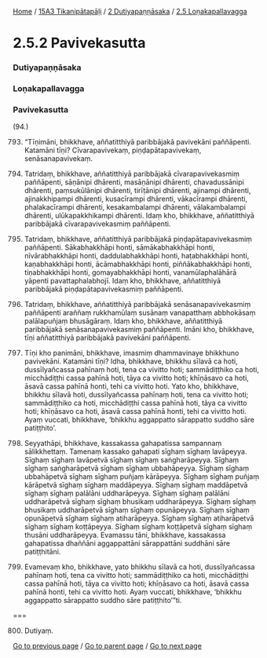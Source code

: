 
[Home](/) / [15A3 Tikanipātapāḷi](/tipitaka/15A3.md) / [2 Dutiyapaṇṇāsaka](/tipitaka/15A3/2.md) / [2.5 Loṇakapallavagga](/tipitaka/15A3/2/2.5.md)

# 2.5.2 Pavivekasutta

### Dutiyapaṇṇāsaka

### Loṇakapallavagga

### Pavivekasutta

(94.)

793. “Tīṇimāni, bhikkhave, aññatitthiyā paribbājakā pavivekāni paññāpenti. Katamāni tīṇi? Cīvarapavivekaṃ, piṇḍapātapavivekaṃ, senāsanapavivekaṃ.

794. Tatridaṃ, bhikkhave, aññatitthiyā paribbājakā cīvarapavivekasmiṃ paññāpenti, sāṇānipi dhārenti, masāṇānipi dhārenti, chavadussānipi dhārenti, paṃsukūlānipi dhārenti, tirīṭānipi dhārenti, ajinampi dhārenti, ajinakkhipampi dhārenti, kusacīrampi dhārenti, vākacīrampi dhārenti, phalakacīrampi dhārenti, kesakambalampi dhārenti, vālakambalampi dhārenti, ulūkapakkhikampi dhārenti. Idaṃ kho, bhikkhave, aññatitthiyā paribbājakā cīvarapavivekasmiṃ paññāpenti.

795. Tatridaṃ, bhikkhave, aññatitthiyā paribbājakā piṇḍapātapavivekasmiṃ paññāpenti. Sākabhakkhāpi honti, sāmākabhakkhāpi honti, nīvārabhakkhāpi honti, daddulabhakkhāpi honti, haṭabhakkhāpi honti, kaṇabhakkhāpi honti, ācāmabhakkhāpi honti, piññākabhakkhāpi honti, tiṇabhakkhāpi honti, gomayabhakkhāpi honti, vanamūlaphalāhārā yāpenti pavattaphalabhojī. Idaṃ kho, bhikkhave, aññatitthiyā paribbājakā piṇḍapātapavivekasmiṃ paññāpenti.

796. Tatridaṃ, bhikkhave, aññatitthiyā paribbājakā senāsanapavivekasmiṃ paññāpenti araññaṃ rukkhamūlaṃ susānaṃ vanapatthaṃ abbhokāsaṃ palālapuñjaṃ bhusāgāraṃ. Idaṃ kho, bhikkhave, aññatitthiyā paribbājakā senāsanapavivekasmiṃ paññāpenti. Imāni kho, bhikkhave, tīṇi aññatitthiyā paribbājakā pavivekāni paññāpenti.

797. Tīṇi kho panimāni, bhikkhave, imasmiṃ dhammavinaye bhikkhuno pavivekāni. Katamāni tīṇi? Idha, bhikkhave, bhikkhu sīlavā ca hoti, dussīlyañcassa pahīnaṃ hoti, tena ca vivitto hoti; sammādiṭṭhiko ca hoti, micchādiṭṭhi cassa pahīnā hoti, tāya ca vivitto hoti; khīṇāsavo ca hoti, āsavā cassa pahīnā honti, tehi ca vivitto hoti. Yato kho, bhikkhave, bhikkhu sīlavā hoti, dussīlyañcassa pahīnaṃ hoti, tena ca vivitto hoti; sammādiṭṭhiko ca hoti, micchādiṭṭhi cassa pahīnā hoti, tāya ca vivitto hoti; khīṇāsavo ca hoti, āsavā cassa pahīnā honti, tehi ca vivitto hoti. Ayaṃ vuccati, bhikkhave, ‘bhikkhu aggappatto sārappatto suddho sāre patiṭṭhito’.

798. Seyyathāpi, bhikkhave, kassakassa gahapatissa sampannaṃ sālikkhettaṃ. Tamenaṃ kassako gahapati sīghaṃ sīghaṃ lavāpeyya. Sīghaṃ sīghaṃ lavāpetvā sīghaṃ sīghaṃ saṅgharāpeyya. Sīghaṃ sīghaṃ saṅgharāpetvā sīghaṃ sīghaṃ ubbahāpeyya. Sīghaṃ sīghaṃ ubbahāpetvā sīghaṃ sīghaṃ puñjaṃ kārāpeyya. Sīghaṃ sīghaṃ puñjaṃ kārāpetvā sīghaṃ sīghaṃ maddāpeyya. Sīghaṃ sīghaṃ maddāpetvā sīghaṃ sīghaṃ palālāni uddharāpeyya. Sīghaṃ sīghaṃ palālāni uddharāpetvā sīghaṃ sīghaṃ bhusikaṃ uddharāpeyya. Sīghaṃ sīghaṃ bhusikaṃ uddharāpetvā sīghaṃ sīghaṃ opunāpeyya. Sīghaṃ sīghaṃ opunāpetvā sīghaṃ sīghaṃ atiharāpeyya. Sīghaṃ sīghaṃ atiharāpetvā sīghaṃ sīghaṃ koṭṭāpeyya. Sīghaṃ sīghaṃ koṭṭāpetvā sīghaṃ sīghaṃ thusāni uddharāpeyya. Evamassu tāni, bhikkhave, kassakassa gahapatissa dhaññāni aggappattāni sārappattāni suddhāni sāre patiṭṭhitāni.

799. Evamevaṃ kho, bhikkhave, yato bhikkhu sīlavā ca hoti, dussīlyañcassa pahīnaṃ hoti, tena ca vivitto hoti; sammādiṭṭhiko ca hoti, micchādiṭṭhi cassa pahīnā hoti, tāya ca vivitto hoti; khīṇāsavo ca hoti, āsavā cassa pahīnā honti, tehi ca vivitto hoti. Ayaṃ vuccati, bhikkhave, ‘bhikkhu aggappatto sārappatto suddho sāre patiṭṭhito’”ti.

===

800. Dutiyaṃ.



[Go to previous page](/tipitaka/15A3/2/2.5/2.5.1.md) / [Go to parent page](/tipitaka/15A3/2/2.5.md) / [Go to next page](/tipitaka/15A3/2/2.5/2.5.3.md)



